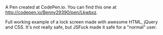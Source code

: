 A Pen created at CodePen.io. You can find this one at http://codepen.io/Benny29390/pen/Lkwbxz.

 Full working example of a lock screen made with awesome HTML, jQuery and CSS.
It's not really safe, but JSFuck made it safe for a "normal" user.